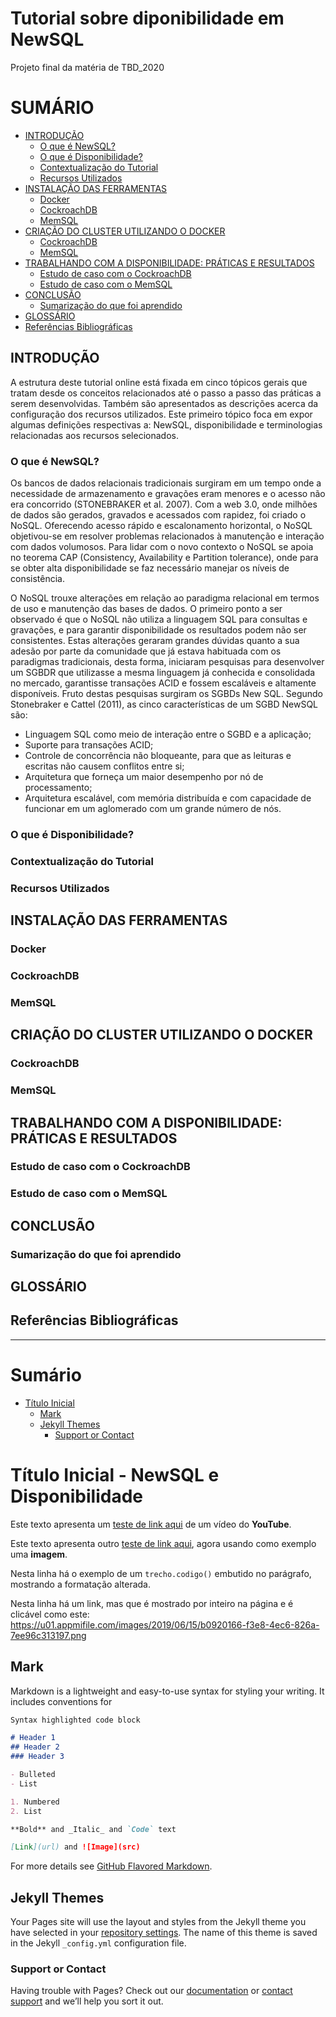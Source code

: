 
# Tutorial sobre diponibilidade em NewSQL

Projeto final da matéria de TBD_2020

# SUMÁRIO

- [INTRODUÇÃO](#INTRODUÇÃO)
	- [O que é NewSQL?](#O-que-é-NewSQL?)
	- [O que é Disponibilidade?](#O-que-é-Disponibilidade?)
	- [Contextualização do Tutorial](#Contextualização-do-Tutorial)
	- [Recursos Utilizados](#Recursos-Utilizados)
- [INSTALAÇÃO DAS FERRAMENTAS](#INSTALAÇÃO-DAS-FERRAMENTAS)
	- [Docker](#Docker)
	- [CockroachDB](#CockroachDB)
	- [MemSQL](#MemSQL)
- [CRIAÇÃO DO CLUSTER UTILIZANDO O DOCKER](#CRIAÇÃO-DO-CLUSTER-UTILIZANDO-O-DOCKER)
	- [CockroachDB](#CockroachDB)
	- [MemSQL](#MemSQL)
- [TRABALHANDO COM A DISPONIBILIDADE: PRÁTICAS E RESULTADOS](#TRABALHANDO-COM-A-DISPONIBILIDADE-PRÁTICAS-E-RESULTADOS)
	- [Estudo de caso com o CockroachDB](#Estudo-de-caso-com-o-CockroachDB)
	- [Estudo de caso com o MemSQL](#Estudo-de-caso-com-o-MemSQL)
- [CONCLUSÃO](#CONCLUSÃO)
	- [Sumarização do que foi aprendido](#Sumarização-do-que-foi-aprendido)
- [GLOSSÁRIO](#GLOSSÁRIO)
- [Referências Bibliográficas](#Referências-Bibliográficas)




## INTRODUÇÃO
A estrutura deste tutorial online está fixada em cinco tópicos gerais que tratam desde os conceitos relacionados até o passo a passo das práticas a serem desenvolvidas. Também são apresentados as descrições acerca da configuração dos recursos utilizados. Este primeiro tópico foca em expor algumas definições respectivas a: NewSQL, disponibilidade e terminologias relacionadas aos recursos selecionados.

### O que é NewSQL?
Os bancos de dados relacionais tradicionais surgiram em um tempo onde a necessidade de armazenamento e gravações eram menores e o acesso não era concorrido (STONEBRAKER et al. 2007). Com a web 3.0, onde milhões de dados são gerados, gravados e acessados com rapidez,  foi criado o NoSQL. Oferecendo acesso rápido e escalonamento horizontal, o NoSQL objetivou-se em resolver problemas relacionados à manutenção e interação com dados volumosos. Para lidar com o novo contexto o NoSQL se apoia no teorema CAP (Consistency, Availability e Partition tolerance), onde para se obter alta disponibilidade se faz necessário manejar os níveis de consistência.

O NoSQL trouxe alterações em relação ao paradigma relacional em termos de uso e manutenção das bases de dados. O primeiro ponto a ser observado é que o NoSQL não utiliza a linguagem SQL para consultas e gravações, e para garantir disponibilidade os resultados podem não ser consistentes.
 Estas alterações geraram grandes dúvidas quanto a sua adesão por parte da comunidade que já estava habituada com os paradigmas tradicionais, desta forma, iniciaram pesquisas para desenvolver um SGBDR que utilizasse a mesma linguagem já conhecida e consolidada no mercado, garantisse transações ACID e fossem escaláveis e altamente disponíveis. Fruto destas pesquisas surgiram os SGBDs New SQL. Segundo Stonebraker e Cattel (2011), as cinco características de um SGBD NewSQL são: 
 
* Linguagem SQL como meio de interação entre o SGBD e a aplicação; 
* Suporte para transações ACID; 
* Controle de concorrência não bloqueante, para que as leituras e escritas não causem conflitos entre si; 
* Arquitetura que forneça um maior desempenho por nó de processamento; 
* Arquitetura escalável, com memória distribuída e com capacidade de funcionar em um aglomerado com um grande número de nós.

### O que é Disponibilidade?
### Contextualização do Tutorial
### Recursos Utilizados
## INSTALAÇÃO DAS FERRAMENTAS
### Docker
### CockroachDB
### MemSQL
## CRIAÇÃO DO CLUSTER UTILIZANDO O DOCKER
### CockroachDB
### MemSQL
## TRABALHANDO COM A DISPONIBILIDADE: PRÁTICAS E RESULTADOS
### Estudo de caso com o CockroachDB
### Estudo de caso com o MemSQL
## CONCLUSÃO
### Sumarização do que foi aprendido
## GLOSSÁRIO
## Referências Bibliográficas




-------------------------------

<a name="a"></a>
# Sumário
- [Título Inicial](#ancora1)
  - [Mark](#ancora2)
  - [Jekyll Themes](#ancora3)
    - [Support or Contact](#ancora4)



<a id="ancora1"></a>
# Título Inicial - NewSQL e Disponibilidade

Este texto apresenta um [teste de link aqui](https://www.youtube.com/watch?v=5B4bHSiOOO8) de um vídeo do **YouTube**.

Este texto apresenta outro [teste de link aqui](https://miro.medium.com/max/700/0*SjaSaU5YPd8u0Mr8), agora usando como exemplo uma **imagem**.

Nesta linha há o exemplo de um `trecho.codigo()` embutido no parágrafo, mostrando a formatação alterada.

Nesta linha há um link, mas que é mostrado por inteiro na página e é clicável como este: <https://u01.appmifile.com/images/2019/06/15/b0920166-f3e8-4ec6-826a-7ee96c313197.png>

<a id="ancora2"></a>
## Mark

Markdown is a lightweight and easy-to-use syntax for styling your writing. It includes conventions for

```markdown
Syntax highlighted code block

# Header 1
## Header 2
### Header 3

- Bulleted
- List

1. Numbered
2. List

**Bold** and _Italic_ and `Code` text

[Link](url) and ![Image](src)
```

For more details see [GitHub Flavored Markdown](https://guides.github.com/features/mastering-markdown/).

<a id="ancora3"></a>
## Jekyll Themes

Your Pages site will use the layout and styles from the Jekyll theme you have selected in your [repository settings](https://github.com/suellenmartinelli/ProjetoTeste/settings). The name of this theme is saved in the Jekyll `_config.yml` configuration file.

<a id="ancora4"></a>
### Support or Contact

Having trouble with Pages? Check out our [documentation](https://docs.github.com/categories/github-pages-basics/) or [contact support](https://github.com/contact) and we’ll help you sort it out.


